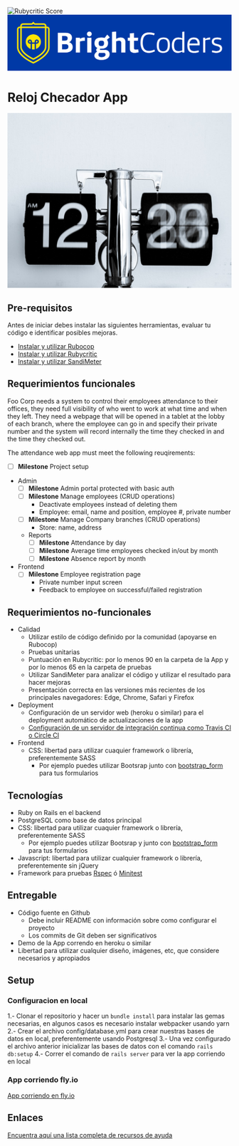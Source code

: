 ![Rubycritic Score](badges/rubycritic_badged_score.svg)
![BrightCoders Logo](img/logo-bc.png)

# Reloj Checador App

![cover](img/cover.jpg)

## Pre-requisitos

Antes de iniciar debes instalar las siguientes herramientas, evaluar tu código e identificar posibles mejoras.

- [Instalar y utilizar Rubocop](https://brightcoder.gitbook.io/handbook/recursos/ruby-on-rails/rubocop)
- [Instalar y utilizar Rubycritic](https://brightcoder.gitbook.io/handbook/recursos/ruby-on-rails/rubycritic)
- [Instalar y utilizar SandiMeter](https://github.com/makaroni4/sandi_meter)

## Requerimientos funcionales

Foo Corp needs a system to control their employees attendance to their offices, they need full visibility of who went to work at what time and when they left. They need a webpage that will be opened in a tablet at the lobby of each branch, where the employee can go in and specify their private number and the system will record internally the time they checked in and the time they checked out.

The attendance web app must meet the following reuqirements:

- [ ] __Milestone__ Project setup

- Admin
  - [ ] __Milestone__ Admin portal protected with basic auth
  - [ ] __Milestone__ Manage employees (CRUD operations)
    - Deactivate employees instead of deleting them
    - Employee: email, name and position, employee #, private number
  - [ ] __Milestone__ Manage Company branches (CRUD operations)
    - Store: name, address
  - Reports
    - [ ] __Milestone__ Attendance by day
    - [ ] __Milestone__ Average time employees checked in/out by month
    - [ ] __Milestone__ Absence report by month
- Frontend
  - [ ] __Milestone__ Employee registration page
    - Private number input screen
    - Feedback to employee on successful/failed registration

## Requerimientos no-funcionales
- Calidad
  - Utilizar estilo de código definido por la comunidad (apoyarse en Rubocop)
  - Pruebas unitarias
  - Puntuación en Rubycritic: por lo menos 90 en la carpeta de la App y por lo menos 65 en la carpeta de pruebas
  - Utilizar SandiMeter para analizar el código y utilizar el resultado para hacer mejoras
  - Presentación correcta en las versiones más recientes de los principales navegadores: Edge, Chrome, Safari y Firefox
- Deployment
  - Configuración de un servidor web (heroku o similar) para el deployment automático de actualizaciones de la app
  - [Configuración de un servidor de integración continua como Travis CI o Circle CI](https://circleci.com/features/ruby/)
- Frontend
  - CSS: libertad para utilizar cuaquier framework o librería, preferentemente SASS
    - Por ejemplo puedes utilizar Bootsrap junto con [bootstrap_form](https://github.com/bootstrap-ruby/bootstrap_form) para tus formularios

## Tecnologías
- Ruby on Rails en el backend
- PostgreSQL como base de datos principal
- CSS: libertad para utilizar cuaquier framework o librería, preferentemente SASS
  - Por ejemplo puedes utilizar Bootsrap y junto con [bootstrap_form](https://github.com/bootstrap-ruby/bootstrap_form) para tus formularios
- Javascript: libertad para utilizar cualquier framework o librería, preferentemente sin jQuery
- Framework para pruebas [Rspec](https://rspec.info/) ó [Minitest](https://github.com/seattlerb/minitest)

## Entregable
- Código fuente en Github
  - Debe incluir README con información sobre como configurar el proyecto
  - Los commits de Git deben ser significativos
- Demo de la App correndo en heroku o similar
- Libertad para utilizar cualquier diseño, imágenes, etc, que considere necesarios y apropiados

## Setup
### Configuracion en local
  1.- Clonar el repositorio y hacer un `bundle install` para instalar las gemas necesarias, en algunos casos es necesario instalar webpacker usando yarn
  2.- Crear el archivo config/database.yml para crear nuestras bases de datos en local, preferentemente usando Postgresql
  3.- Una vez configurado el archivo anterior inicializar las bases de datos con el comando `rails db:setup`
  4.- Correr el comando de `rails server` para ver la app corriendo en local

### App corriendo fly.io
[App corriendo en fly.io](https://kata06-reloj-checador.fly.dev/)

## Enlaces
[Encuentra aquí una lista completa de recursos de ayuda](https://brightcoder.gitbook.io/handbook/ruby-on-rails)
